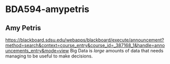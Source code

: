 # BDA594-amypetris
## Amy Petris
https://blackboard.sdsu.edu/webapps/blackboard/execute/announcement?method=search&context=course_entry&course_id=_387168_1&handle=announcements_entry&mode=view
Big Data is *large* amounts of data that needs managing to be useful to make decisions.
